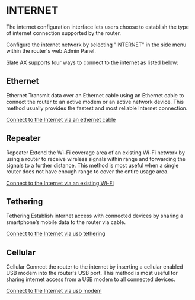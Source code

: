 # INTERNET

The internet configuration interface lets users choose to establish the type of internet connection supported by the router.

Configure the internet network by selecting "INTERNET" in the side menu within the router's web Admin Panel. 

Slate AX supports four ways to connect to the internet as listed below:

## Ethernet

Ethernet 
Transmit data over an Ethernet cable using an Ethernet cable to connect the router to an active modem or an active network device. This method usually provides the fastest and most reliable Internet connection. 

[Connect to the Internet via an ethernet cable](../../../tutorials/internet_ethernet)

## Repeater

Repeater
Extend the Wi-Fi coverage area of an existing Wi-Fi network by using a router to receive wireless signals within range and forwarding the signals to a further distance. This method is most useful when a single router does not have enough range to cover the entire usage area.

[Connect to the Internet via an existing Wi-Fi](../../../tutorials/internet_repeater)

## Tethering

Tethering
Establish internet access with connected devices by sharing a smartphone’s mobile data to the router via cable.

[Connect to the Internet via usb tethering](../../../tutorials/internet_tethering)

## Cellular

Cellular 
Connect the router to the internet by inserting a cellular enabled USB modem into the router's USB port. This method is most useful for sharing internet access from a USB modem to all connected devices.

[Connect to the Internet via usb modem](../../../tutorials/internet_cellular)